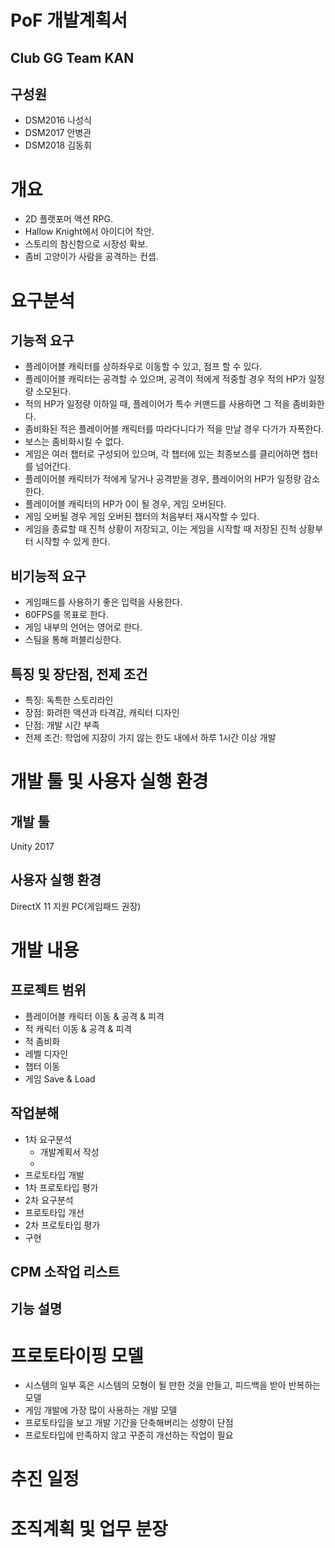 PoF 개발계획서
=============

Club GG Team KAN
----------------
## 구성원
- DSM2016 나성식
- DSM2017 안병관
- DSM2018 김동휘

# 개요
- 2D 플랫포머 액션 RPG.
- Hallow Knight에서 아이디어 착안.
- 스토리의 참신함으로 시장성 확보.
- 좀비 고양이가 사람을 공격하는 컨셉.

# 요구분석

## 기능적 요구
- 플레이어블 캐릭터를 상하좌우로 이동할 수 있고, 점프 할 수 있다.
- 플레이어블 캐릭터는 공격할 수 있으며, 공격이 적에게 적중할 경우 적의 HP가 일정량 소모된다.
- 적의 HP가 일정량 이하일 때, 플레이어가 특수 커맨드를 사용하면 그 적을 좀비화한다.
- 좀비화된 적은 플레이어블 캐릭터를 따라다니다가 적을 만날 경우 다가가 자폭한다.
- 보스는 좀비화시킬 수 없다.
- 게임은 여러 챕터로 구성되어 있으며, 각 챕터에 있는 최종보스를 클리어하면 챕터를 넘어간다.
- 플레이어블 캐릭터가 적에게 닿거나 공격받을 경우, 플레이어의 HP가 일정량 감소한다.
- 플레이어블 캐릭터의 HP가 0이 될 경우, 게임 오버된다.
- 게임 오버될 경우 게임 오버된 챕터의 처음부터 재시작할 수 있다.
- 게임을 종료할 때 진척 상황이 저장되고, 이는 게임을 시작할 때 저장된 진척 상황부터 시작할 수 있게 한다.

## 비기능적 요구
- 게임패드를 사용하기 좋은 입력을 사용한다.
- 60FPS를 목표로 한다.
- 게임 내부의 언어는 영어로 한다.
- 스팀을 통해 퍼블리싱한다.

## 특징 및 장단점, 전제 조건
- 특징: 독특한 스토리라인
- 장점: 화려한 액션과 타격감, 캐릭터 디자인
- 단점: 개발 시간 부족
- 전제 조건: 학업에 지장이 가지 않는 한도 내에서 하루 1시간 이상 개발


# 개발 툴 및 사용자 실행 환경

## 개발 툴
Unity 2017

## 사용자 실행 환경
DirectX 11 지원 PC(게임패드 권장)

# 개발 내용

## 프로젝트 범위
- 플레이어블 캐릭터 이동 & 공격 & 피격
- 적 캐릭터 이동 & 공격 & 피격
- 적 좀비화
- 레벨 디자인
- 챕터 이동
- 게임 Save & Load

## 작업분해
- 1차 요구분석
    - 개발계획서 작성
    - 
- 프로토타입 개발
- 1차 프로토타입 평가
- 2차 요구분석
- 프로토타입 개선
- 2차 프로토타입 평가
- 구현

## CPM 소작업 리스트

## 기능 설명

# 프로토타이핑 모델
- 시스템의 일부 혹은 시스템의 모형이 될 만한 것을 만들고, 피드백을 받아 반복하는 모델
- 게임 개발에 가장 많이 사용하는 개발 모델
- 프로토타입을 보고 개발 기간을 단축해버리는 성향이 단점
- 프로토타입에 만족하지 않고 꾸준히 개선하는 작업이 필요

# 추진 일정

# 조직계획 및 업무 분장
